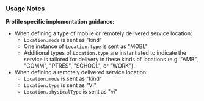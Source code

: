 ### Usage Notes

**Profile specific implementation guidance:**
- When defining a type of mobile or remotely delivered service location:
  - `Location.mode` is sent as "kind"
  - One instance of `Location.type` is sent as "MOBL"
  - Additional types of `Location.type` are instantiated to indicate the service is tailored for delivery in these kinds of locations (e.g. "AMB", "COMM", "PTRES", "SCHOOL", or "WORK").
- When defining a remotely delivered service location:
  - `Location.mode` is sent as "kind"
  - `Location.type` is sent as "VI"
  - `Location.physicalType` is sent as "vi"
